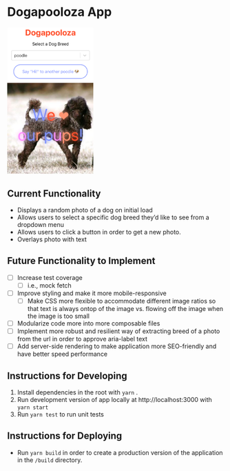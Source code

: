 # Dogapooloza App

<img src="public/app-screenshot.png" width="200" alt="screenshot of application">
                                                      
## Current Functionality
- Displays a random photo of a dog on initial load
- Allows users to select a specific dog breed they’d like to see from a dropdown menu 
- Allows users to click a button in order to get a new photo.
- Overlays photo with text

## Future Functionality to Implement

- [ ] Increase test coverage
  - [ ] i.e., mock fetch
- [ ] Improve styling and make it more mobile-responsive
  - [ ] Make CSS more flexible to accommodate different image ratios so that text is always ontop of the image vs. flowing off the image when the image is too small
- [ ] Modularize code more into more composable files
- [ ] Implement more robust and resilient way of extracting breed of a photo from the url in order to approve aria-label text
- [ ] Add server-side rendering to make application more SEO-friendly and have better speed performance

## Instructions for Developing

1. Install dependencies in the root with `yarn` .
2. Run development version of app locally at http://localhost:3000 with `yarn start`
3. Run `yarn test` to run unit tests

## Instructions for Deploying

- Run `yarn build` in order to create a production version of the application in the `/build` directory.
